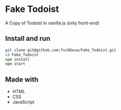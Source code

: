 # Fake Todoist

A Copy of Todoist in vanilla js (only front-end)

## Install and run
```bash
git clone git@github.com:fvckDesa/Fake_Todoist.git
cd Fake_Todoist
npm install
npm start
```

## Made with
- HTML
- CSS
- JavaScript
